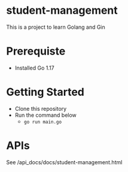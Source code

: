 # student-management
This is a project to learn Golang and Gin

# Prerequiste
- Installed Go 1.17

# Getting Started
- Clone this repository
- Run the command below
  - ``go run main.go``

# APIs
See /api_docs/docs/student-management.html

